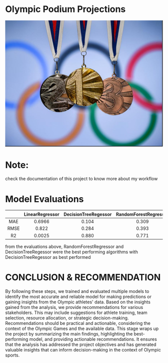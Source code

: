 # Olympic Podium Projections

![Olympics-medals%202.jpg](image.JPG)

# Note:
check the documentation of this project to know more about my workflow

# Model Evaluations
|   | LinearRegressor | DecisionTreeRegessor| RandomForestRegressor | GradientBoostRegressor |
|:-:|:--:|:---:|:---:|:---:|
| MAE | 0.6966 | 0.104 | 0.309 | 0.674 |
| RMSE | 0.822 | 0.284 | 0.393 | 0.791 |
| R2 | 0.0025 | 0.880 | 0.771 | 0.077 |

from the evaluations above, RandomForestRegressor and DecisionTreeRegessor were the best performing algorithms with DecisionTreeRegessor as best performed

# CONCLUSION & RECOMMENDATION

By following these steps, we trained and evaluated multiple models to identify the most accurate and
reliable model for making predictions or gaining insights from the Olympic athletes' data.
Based on the insights gained from the analysis, we provide recommendations for various stakeholders.
This may include suggestions for athlete training, team selection, resource allocation, or strategic
decision-making. Recommendations should be practical and actionable, considering the context of the
Olympic Games and the available data.
This stage wraps up the project by summarizing the main findings, highlighting the best-performing
model, and providing actionable recommendations.
It ensures that the analysis has addressed the project objectives and has generated valuable insights
that can inform decision-making in the context of Olympic sports.
